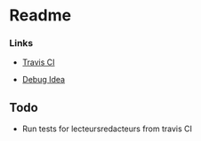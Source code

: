 # Readme



### Links

* [Travis CI](https://travis-ci.com/github/YanickHEIG/BA4_GEN_Labo3)

* [Debug Idea](https://stackoverflow.com/questions/29749334/intellij-java-package-org-junit-does-not-exist)







## Todo

* Run tests for lecteursredacteurs from travis CI